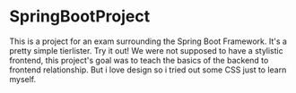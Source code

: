 # SpringBootProject
This is a project for an exam surrounding the Spring Boot Framework. It's a pretty simple tierlister. Try it out! 
We were not supposed to have a stylistic frontend, this project's goal was to teach the basics of the backend to frontend relationship. But i love design so i tried out some CSS just to learn myself. 
